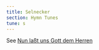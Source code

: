```yaml
---
title: Selnecker
section: Hymn Tunes
tune: s
---
```


See [Nun laßt uns Gott dem Herren](/tunes/nun-lasst-uns)  

